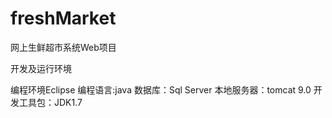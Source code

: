 # freshMarket

网上生鲜超市系统Web项目

开发及运行环境

编程环境Eclipse 编程语言:java 数据库：Sql Server 本地服务器：tomcat 9.0 开发工具包：JDK1.7
